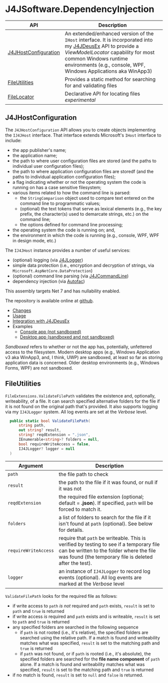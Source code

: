 # J4JSoftware.DependencyInjection

|API|Description|
|---|-----------|
|[J4JHostConfiguration](#j4jhostconfiguration)|An extended/enhanced version of the `IHost` interface. It is incorporated into my [J4JDeusEx](j4jdeusex.md) API to provide a *ViewModelLocator* capability for most common Windows runtime environments (e.g., console, WPF, Windows Applications aka WinApp3)|
|[FileUtilities](#fileutilities)|Provides a static method for searching for and validating files|
|[FileLocator](file-locator.md)|Declarative API for locating files *experimental*|

## J4JHostConfiguration

The `J4JHostConfiguration` API allows you to create objects implementing the `IJ4JHost` interface. That interface extends Microsoft's `IHost` interface to include:

- the app publisher's name;
- the application name;
- the path to where user configuration files are stored (and the paths to individual user configuration files);
- the path to where application configuration files are storedf (and the paths to individual application configuration files);
- a flag indicating whether or not the operating system the code is running on has a case sensitive filesystem;
- various items related to how the command line is parsed:
  - the `StringComparison` object used to compare text entered on the command line to programmatic values;
  - (optional) the text tokens that serve as lexical elements (e.g., the key prefix, the character(s) used to demarcate strings, etc.) on the command line;
  - the options defined for command line processing;
- the operating system the code is running on; and,
- the environment in which the code is running (e.g., console, WPF, WPF in design mode, etc.)

The `IJ4JHost` instance provides a number of useful services:

- (optional) logging (via [J4JLogger](https://github.com/markolbert/J4JLogging))
- simple data protection (i.e., encryption and decryption of strings, via `Microsoft.AspNetCore.DataProtection`)
- (optional) command line parsing (via [J4JCommandLine](https://github.com/markolbert/J4JCommandLine))
- dependency injection (via [Autofac](https://autofac.org/))

This assembly targets Net 7 and has nullability enabled.

The repository is available online at [github](https://github.com/markolbert/ProgrammingUtilities/blob/master/DependencyInjection/docs/readme.md).

- [Changes](changes.md)
- [Usage](usage.md)
- [Integration with J4JDeusEx](j4jdeusex.md)
- Examples
  - [Console app (not sandboxed)](console-app-example.md)
  - [Desktop app (sandboxed and not sandboxed)](wpf-app-example.md)

*Sandboxed* refers to whether or not the app has, potentially, unfettered access to the filesystem. Modern desktop apps (e.g., Windows Application v3 aka WinApp3, and, I think, UWP) are sandboxed, at least so far as storing application data is concerned. Older desktop environments (e.g., Windows Forms, WPF) are not sandboxed.

## FileUtilities

`FileExtensions.ValidateFilePath` validates the existence and, optionally, writeability, of a file. It can search specified alternative folders for the file if it is not found on the original path that's provided. It also supports logging via my `IJ4JLogger` system. All log events are set at the *Verbose* level.

```csharp
  public static bool ValidateFilePath(
      string path,
      out string? result,
      string? reqdExtension = ".json",
      IEnumerable<string>? folders = null,
      bool requireWriteAccess = false,
      IJ4JLogger? logger = null
  )
```

|Argument|Description|
|--------|-----------|
|`path`|the file path to check|
|`result`|the path to the file if it was found, or null if it was not|
|`reqdExtension`|the required file extension (optional; default = **.json**). If specified, `path` will be forced to match it.|
|`folders`|a list of folders to search for the file if it isn't found at `path` (optional). See below for details.|
|`requireWriteAccess`|require that `path` be writeable. This is verified by testing to see if a temporary file can be written to the folder where the file was found (the temporary file is deleted after the test).|
|`logger`|an instance of `IJ4JLogger` to record log events (optional). All log events are marked at the *Verbose* level|

`ValidateFilePath` looks for the required file as follows:

- if write access to `path` *is not* required and `path` exists, `result` is set to `path` and `true` is returned
- if write access *is* required and `path` exists and is writeable, `result` is set to `path` and `true` is returned
- any specified folders are searched in the following sequence
  - if `path` is not rooted (i.e., it's relative), the specified folders are searched using the relative path. If a match is found and writeability matches what was specified, `result` is set to the matching path and `true` is returned
  - if `path` was not found, or if `path` is rooted (i.e., it's absolute), the specified folders are searched for the **file name component** of `path` alone. If a match is found and writeability matches what was specified, `result` is set to the matching path and `true` is returned
- if no match is found, `result` is set to `null` and `false` is returned.
